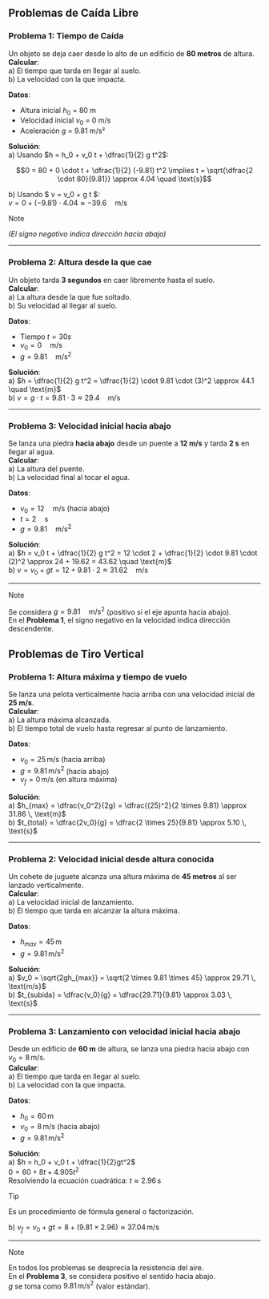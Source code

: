 ## Problemas de Caída Libre

### Problema 1: Tiempo de Caída
Un objeto se deja caer desde lo alto de un edificio de **80 metros** de altura.  
**Calcular**:  
a) El tiempo que tarda en llegar al suelo.  
b) La velocidad con la que impacta.  

**Datos**:  
- Altura inicial $h_0$ = 80 m  
- Velocidad inicial $v_0$ = 0 m/s  
- Aceleración $g$ = 9.81 m/s²  

**Solución**:  
a) Usando $h = h_0 + v_0 t + \dfrac{1}{2} g t^2$:  
```math
0 = 80 + 0 \cdot t + \dfrac{1}{2} (-9.81) t^2 \implies t = \sqrt{\dfrac{2 \cdot 80}{9.81}} \approx 4.04 \quad \text{s}
```
b) Usando $ v = v_0 + g t $:  
$v = 0 + (-9.81) \cdot 4.04 \approx -39.6 \quad \text{m/s}$
> [!NOTE]
> *(El signo negativo indica dirección hacia abajo)*  

---

### Problema 2: Altura desde la que cae  
Un objeto tarda **3 segundos** en caer libremente hasta el suelo.  
**Calcular**:  
a) La altura desde la que fue soltado.  
b) Su velocidad al llegar al suelo.  

**Datos**:  
- Tiempo $t = 3 0 s$  
- $v_0 = 0 \quad \text{m/s}$  
- $g = 9.81 \quad \text{m/s}^2$  

**Solución**:  
a) $h = \dfrac{1}{2} g t^2 = \dfrac{1}{2} \cdot 9.81 \cdot (3)^2 \approx 44.1 \quad \text{m}$  
b) $v = g \cdot t = 9.81 \cdot 3 \approx 29.4 \quad \text{m/s}$

---

### Problema 3: Velocidad inicial hacia abajo  
Se lanza una piedra **hacia abajo** desde un puente a **12 m/s** y tarda **2 s** en llegar al agua.  
**Calcular**:  
a) La altura del puente.  
b) La velocidad final al tocar el agua.  

**Datos**:  
- $v_0 = 12 \quad \text{m/s}$ (hacia abajo)  
- $t = 2 \quad \text{s}$  
- $g = 9.81 \quad \text{m/s}^2$  

**Solución**:  
a) $h = v_0 t + \dfrac{1}{2} g t^2 = 12 \cdot 2 + \dfrac{1}{2} \cdot 9.81 \cdot (2)^2 \approx 24 + 19.62 = 43.62 \quad \text{m}$  
b) $v = v_0 + g t = 12 + 9.81 \cdot 2 \approx 31.62 \quad \text{m/s}$  

---
> [!NOTE]  
> Se considera $g = 9.81 \quad \text{m/s}^2$ (positivo si el eje apunta hacia abajo).  
> En el **Problema 1**, el signo negativo en la velocidad indica dirección descendente.  

## Problemas de Tiro Vertical

### Problema 1: Altura máxima y tiempo de vuelo
Se lanza una pelota verticalmente hacia arriba con una velocidad inicial de **25 m/s**.  
**Calcular**:  
a) La altura máxima alcanzada.  
b) El tiempo total de vuelo hasta regresar al punto de lanzamiento.  

**Datos**:  
- $v_0 = 25 \, \text{m/s}$ (hacia arriba)  
- $g = 9.81 \, \text{m/s}^2$ (hacia abajo)  
- $v_f = 0 \, \text{m/s}$ (en altura máxima)  

**Solución**:  
a) $h_{max} = \dfrac{v_0^2}{2g} = \dfrac{(25)^2}{2 \times 9.81} \approx 31.86 \, \text{m}$  
b) $t_{total} = \dfrac{2v_0}{g} = \dfrac{2 \times 25}{9.81} \approx 5.10 \, \text{s}$  

---

### Problema 2: Velocidad inicial desde altura conocida  
Un cohete de juguete alcanza una altura máxima de **45 metros** al ser lanzado verticalmente.  
**Calcular**:  
a) La velocidad inicial de lanzamiento.  
b) El tiempo que tarda en alcanzar la altura máxima.  

**Datos**:  
- $h_{max} = 45 \, \text{m}$  
- $g = 9.81 \, \text{m/s}^2$  

**Solución**:  
a) $v_0 = \sqrt{2gh_{max}} = \sqrt{2 \times 9.81 \times 45} \approx 29.71 \, \text{m/s}$  
b) $t_{subida} = \dfrac{v_0}{g} = \dfrac{29.71}{9.81} \approx 3.03 \, \text{s}$  

---

### Problema 3: Lanzamiento con velocidad inicial hacia abajo  
Desde un edificio de **60 m** de altura, se lanza una piedra hacia abajo con $v_0 = 8 \, \text{m/s}$.  
**Calcular**:  
a) El tiempo que tarda en llegar al suelo.  
b) La velocidad con la que impacta.  

**Datos**:  
- $h_0 = 60 \, \text{m}$  
- $v_0 = 8 \, \text{m/s}$ (hacia abajo)  
- $g = 9.81 \, \text{m/s}^2$  

**Solución**:  
a) $h = h_0 + v_0 t + \dfrac{1}{2}gt^2$  
$0 = 60 + 8t + 4.905t^2$  
Resolviendo la ecuación cuadrática: $t \approx 2.96 \, \text{s}$  
> [!TIP]
> Es un procedimiento de fórmula general o factorización.

b) $v_f = v_0 + gt = 8 + (9.81 \times 2.96) \approx 37.04 \, \text{m/s}$  

---
> [!NOTE]
> En todos los problemas se desprecia la resistencia del aire.  
> En el **Problema 3**, se considera positivo el sentido hacia abajo.  
> $g$ se toma como $9.81 \, \text{m/s}^2$ (valor estándar).  